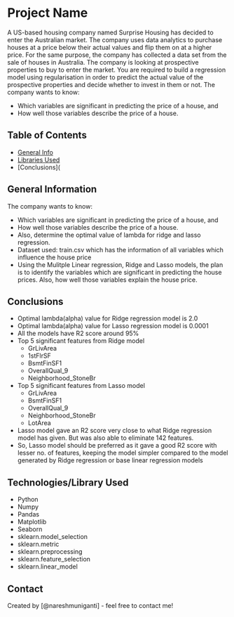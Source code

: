 # Project Name
A US-based housing company named Surprise Housing has decided to enter the Australian market. The company uses data analytics to purchase houses at a price below their actual values and flip them on at a higher price.
For the same purpose, the company has collected a data set from the sale of houses in Australia. The company is looking at prospective properties to buy to enter the market. 
You are required to build a regression model using regularisation in order to predict the actual value of the prospective properties and decide whether to invest in them or not.
The company wants to know:
- Which variables are significant in predicting the price of a house, and
- How well those variables describe the price of a house.

## Table of Contents
* [General Info](#general-information)
* [Libraries Used](#technologies-used)
* [Conclusions](

## General Information
The company wants to know:
- Which variables are significant in predicting the price of a house, and
- How well those variables describe the price of a house.
- Also, determine the optimal value of lambda for ridge and lasso regression.
- Dataset used: train.csv which has the information of all variables which influence the house price
- Using the Mulitple Linear regression, Ridge and Lasso models, the plan is to identify the variables which are significant in predicting the house prices. Also, how well those variables explain the house price.


## Conclusions
- Optimal lambda(alpha) value for Ridge regression model is 2.0
- Optimal lambda(alpha) value for Lasso regression model is 0.0001
- All the models have R2 score around 95%
- Top 5 significant features from Ridge model
    - GrLivArea               
    - 1stFlrSF                
    - BsmtFinSF1              
    - OverallQual_9           
    - Neighborhood_StoneBr    
- Top 5 significant features from Lasso model
    - GrLivArea               
    - BsmtFinSF1              
    - OverallQual_9           
    - Neighborhood_StoneBr   
    - LotArea          
- Lasso model gave an R2 score very close to what Ridge regression model has given. But was also able to eliminate 142 features. 
- So, Lasso model should be preferred as it gave a good R2 score with lesser no. of features, keeping the model simpler compared to the model generated by Ridge regression or base linear regression models


## Technologies/Library Used
- Python
- Numpy
- Pandas
- Matplotlib
- Seaborn
- sklearn.model_selection
- sklearn.metric
- sklearn.preprocessing
- sklearn.feature_selection
- sklearn.linear_model

## Contact
Created by [@nareshmuniganti] - feel free to contact me!